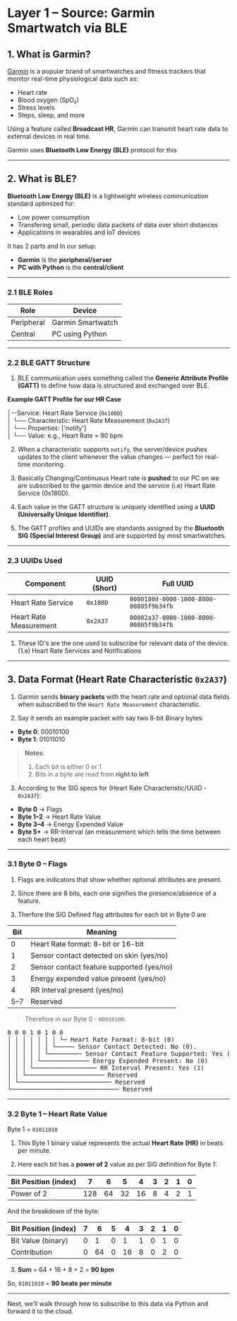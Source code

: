 # Layer 1 – Source: Garmin Smartwatch via BLE

## 1. What is Garmin?

[Garmin](https://www.garmin.com/) is a popular brand of smartwatches and fitness trackers that monitor real-time physiological data such as:

- Heart rate  
- Blood oxygen (SpO₂)  
- Stress levels  
- Steps, sleep, and more  

Using a feature called **Broadcast HR**, Garmin can transmit heart rate data to external devices in real time.

Garmin uses **Bluetooth Low Energy (BLE)** protocol for this

---

## 2. What is BLE?

**Bluetooth Low Energy (BLE)** is a lightweight wireless communication standard optimized for:

- Low power consumption  
- Transfering small, periodic data packets of data over short distances
- Applications in wearables and IoT devices   

It has 2 parts and In our setup:

- **Garmin** is the **peripheral/server**
- **PC with Python** is the **central/client**

---

### 2.1 BLE Roles

| Role       | Device                   |
|------------|--------------------------|
| Peripheral | Garmin Smartwatch        |
| Central    | PC using Python          |

---

### 2.2 BLE GATT Structure

1) BLE communication uses something called the **Generic Attribute Profile (GATT)** to define how data is structured and exchanged over BLE.

**Example GATT Profile for our HR Case**

 
   │--Service: Heart Rate Service (`0x180D`)  
   │   └── Characteristic: Heart Rate Measurement (`0x2A37`)  
   │       └── Properties: ['notify']  
   │           └── Value: e.g., Heart Rate = 90 bpm

2) When a characteristic supports `notify`, the server/device pushes updates to the client whenever the value changes — perfect for real-time monitoring.
   
3) Basically Changing/Continuous Heart rate is **pushed** to our PC on we are subscribed to the garmin device and the service (i.e) Heart Rate Service (0x180D).
   
4) Each value in the GATT structure is uniquely identified using a **UUID (Universally Unique Identifier)**. 

5) The GATT profiles and UUIDs are standards assigned by the **Bluetooth SIG (Special Interest Group)** and are supported by most smartwatches.

---

### 2.3 UUIDs Used

| Component              | UUID (Short) | Full UUID                                      |
|------------------------|--------------|------------------------------------------------|
| Heart Rate Service     | `0x180D`     | `0000180d-0000-1000-8000-00805f9b34fb`         |
| Heart Rate Measurement | `0x2A37`     | `00002a37-0000-1000-8000-00805f9b34fb`         |

1) These ID's are the one used to subscribe for relevant data of the device. (1.e) Heart Rate Services and Notifications

---

## 3. Data Format (Heart Rate Characteristic `0x2A37`)

1) Garmin sends **binary packets** with the heart rate and optional data fields when subscribed to the `Heart Rate Measurement` characteristic.

2) Say it sends an example packet with say two 8-bit Binary bytes:  

- **Byte 0**: 00010100
- **Byte 1**: 01011010

> **Notes**:  
> 1. Each bit is either 0 or 1  
> 2. Bits in a byte are read from **right to left**

3) According to the SIG specs for (Heart Rate Characteristic/UUID - `0x2A37`):

- **Byte 0**   → Flags  
- **Byte 1–2** → Heart Rate Value  
- **Byte 3–4** → Energy Expended Value
- **Byte 5+**  → RR-Interval (an measurement which tells the time between each heart beat)

---

### 3.1 Byte 0 – Flags

1) Flags are indicators that show whether optional attributes are present.  

2) Since there are 8 bits, each one signifies the presence/absence of a feature.

3) Therfore the SIG Defined flag attributes for each bit in Byte 0 are

| Bit | Meaning                                             |
|-----|-----------------------------------------------------|
| 0   | Heart Rate format: 8-bit or 16-bit                  |
| 1   | Sensor contact detected on skin (yes/no)            |
| 2   | Sensor contact feature supported (yes/no)           |
| 3   | Energy expended value present (yes/no)              |
| 4   | RR Interval present (yes/no)                        |
| 5–7 | Reserved                                            |

> Therefore in our Byte 0 - `00010100`:  

<pre>
0 0 0 1 0 1 0 0
│ │ │ │ │ │ │ └─ Heart Rate Format: 8-bit (0)
│ │ │ │ │ │ └───── Sensor Contact Detected: No (0).
│ │ │ │ │ └───────── Sensor Contact Feature Supported: Yes (1)
│ │ │ │ └───────────── Energy Expended Present: No (0)
│ │ │ └───────────────── RR Interval Present: Yes (1)
│ │ └───────────────────── Reserved
│ └───────────────────────── Reserved
└───────────────────────────── Reserved
</pre>

---

### 3.2 Byte 1 – Heart Rate Value

Byte 1 = `01011010`

1) This Byte 1 binary value represents the actual **Heart Rate (HR)** in beats per minute.

2) Here each bit has a **power of 2** value as per SIG definition for Byte 1:

| Bit Position (index) | 7   | 6  | 5  | 4  | 3  | 2  | 1  | 0  |
|----------------------|-----|----|----|----|----|----|----|----|
| Power of 2           | 128 | 64 | 32 | 16 | 8  | 4  | 2  | 1  |

And the breakdown of the byte:

| Bit Position (index) | 7 | 6 | 5 | 4 | 3 | 2 | 1 | 0 |
|----------------------|---|---|---|---|---|---|---|---|
| Bit Value (binary)   | 0 | 1 | 0 | 1 | 1 | 0 | 1 | 0 |
| Contribution         | 0 |64 | 0 |16 | 8 | 0 | 2 | 0 |

3) **Sum** = 64 + 16 + 8 + 2 = **90 bpm**

So, `01011010` = **90 beats per minute**

---

Next, we’ll walk through how to subscribe to this data via Python and forward it to the cloud.

